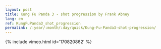```yaml
---
layout: post
title: Kung Fu Panda 3 - shot progression by Frank Abney
lang: en
ref: KungFuPanda3_shot_progression
permalink: /:year/:month/:day/quick/Kung-Fu-Panda3-shot-progression/
---
```


{% include vimeo.html id='170820862' %}
